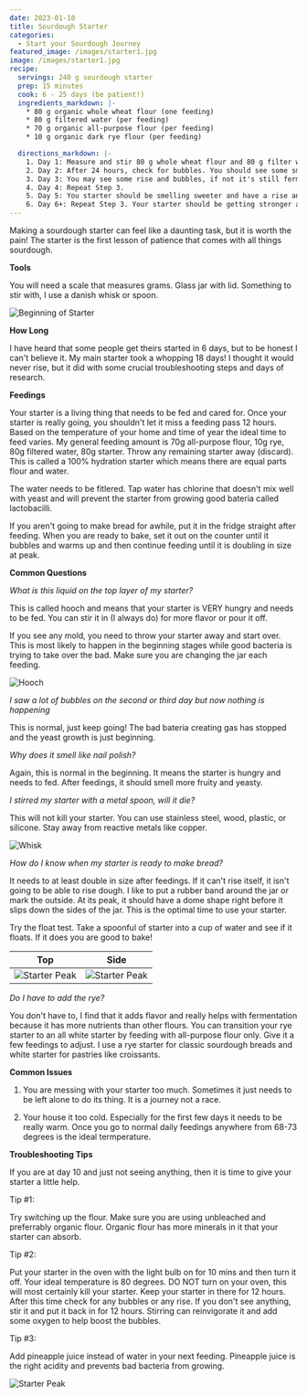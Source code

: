 ```yaml
---
date: 2023-01-10
title: Sourdough Starter
categories:
  - Start your Sourdough Journey
featured_image: /images/starter1.jpg
image: /images/starter1.jpg
recipe:
  servings: 240 g sourdough starter
  prep: 15 minutes
  cook: 6 - 25 days (be patient!)
  ingredients_markdown: |-
    * 80 g organic whole wheat flour (one feeding)
    * 80 g filtered water (per feeding)
    * 70 g organic all-purpose flour (per feeding)
    * 10 g organic dark rye flour (per feeding)

  directions_markdown: |-
    1. Day 1: Measure and stir 80 g whole wheat flour and 80 g filter water in a glass jar. Cover with lid loosely and let sit in warm area of kitchen (80 degress) for 24 hours. It will be very thick.
    2. Day 2: After 24 hours, check for bubbles. You should see some small ones form on the top and it should smell like vinegar or nail polish. Get a clean jar and combine 80g starter, 80g water, 70g all-purpose, and 10g rye. Discard remaining starter and let sit with lid for 24 hours.
    3. Day 3: You may see some rise and bubbles, if not it's still fermenting. Get a clean jar and combine 80g starter, 80g water, 70g all-purpose, and 10g rye. Let sit on counter for 12 hours. Discard any remaining starter. 12 hours later repeat this step. Feeding in the morning and evening works the best. The consistency should be like peanut butter.
    4. Day 4: Repeat Step 3. 
    5. Day 5: You starter should be smelling sweeter and have a rise and bubbles. If you don't see this, wait another 12 hours to feed otherwise repeat Step 3.
    6. Day 6+: Repeat Step 3. Your starter should be getting stronger and doubling in size with lots of bubbles. Try the float test and you can begin baking. If this isn't happening at day 10, take a look at the troubleshooting tips above.
---
```


Making a sourdough starter can feel like a daunting task, but it is worth the pain! The starter is the first lesson of patience that comes with all things sourdough.

**Tools**

You will need a scale that measures grams. Glass jar with lid. Something to stir with, I use a danish whisk or spoon.

![Beginning of Starter](/images/wholeWheatStarter.jpg)

**How Long**

I have heard that some people get theirs started in 6 days, but to be honest I can't believe it. My main starter took a whopping 18 days! I thought it would never rise, but it did with some crucial troubleshooting steps and days of research.

**Feedings**

Your starter is a living thing that needs to be fed and cared for. Once your starter is really going, you shouldn't let it miss a feeding pass 12 hours. Based on the temperature of your home and time of year the ideal time to feed varies. My general feeding amount is 70g all-purpose flour, 10g rye, 80g filtered water, 80g starter. Throw any remaining starter away (discard). This is called a 100% hydration starter which means there are equal parts flour and water.

The water needs to be fitlered. Tap water has chlorine that doesn't mix well with yeast and will prevent the starter from growing good bateria called lactobacilli.

If you aren't going to make bread for awhile, put it in the fridge straight after feeding. When you are ready to bake, set it out on the counter until it bubbles and warms up and then continue feeding until it is doubling in size at peak.

**Common Questions**

_What is this liquid on the top layer of my starter?_

This is called hooch and means that your starter is VERY hungry and needs to be fed. You can stir it in (I always do) for more flavor or pour it off.

If you see any mold, you need to throw your starter away and start over. This is most likely to happen in the beginning stages while good bacteria is trying to take over the bad. Make sure you are changing the jar each feeding.

![Hooch](/images/hooch.jpg)

_I saw a lot of bubbles on the second or third day but now nothing is happening_

This is normal, just keep going! The bad bateria creating gas has stopped and the yeast growth is just beginning.

_Why does it smell like nail polish?_

Again, this is normal in the beginning. It means the starter is hungry and needs to fed. After feedings, it should smell more fruity and yeasty.

_I stirred my starter with a metal spoon, will it die?_

This will not kill your starter. You can use stainless steel, wood, plastic, or silicone. Stay away from reactive metals like copper.

![Whisk](/images/whisk.jpg)

_How do I know when my starter is ready to make bread?_

It needs to at least double in size after feedings. If it can't rise itself, it isn't going to be able to rise dough. I like to put a rubber band around the jar or mark the outside. At its peak, it should have a dome shape right before it slips down the sides of the jar. This is the optimal time to use your starter.

Try the float test. Take a spoonful of starter into a cup of water and see if it floats. If it does you are good to bake!

| Top                               | Side                                 |
| --------------------------------- | ------------------------------------ |
| ![Starter Peak](/images/peak.jpg) | ![Starter Peak](/images/bubbles.jpg) |

_Do I have to add the rye?_

You don't have to, I find that it adds flavor and really helps with fermentation because it has more nutrients than other flours. You can transition your rye starter to an all white starter by feeding with all-purpose flour only. Give it a few feedings to adjust. I use a rye starter for classic sourdough breads and white starter for pastries like croissants.

**Common Issues**

1. You are messing with your starter too much. Sometimes it just needs to be left alone to do its thing. It is a journey not a race.

2. Your house it too cold. Especially for the first few days it needs to be really warm. Once you go to normal daily feedings anywhere from 68-73 degrees is the ideal termperature.

**Troubleshooting Tips**

If you are at day 10 and just not seeing anything, then it is time to give your starter a little help.

Tip #1:

Try switching up the flour. Make sure you are using unbleached and preferrably organic flour. Organic flour has more minerals in it that your starter can absorb.

Tip #2:

Put your starter in the oven with the light bulb on for 10 mins and then turn it off. Your ideal temperature is 80 degrees. DO NOT turn on your oven, this will most certainly kill your starter. Keep your starter in there for 12 hours. After this time check for any bubbles or any rise. If you don't see anything, stir it and put it back in for 12 hours. Stirring can reinvigorate it and add some oxygen to help boost the bubbles.

Tip #3:

Add pineapple juice instead of water in your next feeding. Pineapple juice is the right acidity and prevents bad bacteria from growing.

![Starter Peak](/images/starterBubbles.jpg)

